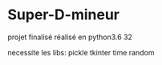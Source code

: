 # Super-D-mineur
projet finalisé réalisé en python3.6 32

necessite les libs:
  pickle
  tkinter
  time
  random
